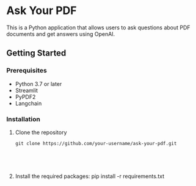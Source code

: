 # Ask Your PDF
This is a Python application that allows users to ask questions about PDF documents and get answers using OpenAI.

## Getting Started
### Prerequisites
- Python 3.7 or later
- Streamlit
- PyPDF2
- Langchain
### Installation
1. Clone the repository
   <pre><code>git clone https://github.com/your-username/ask-your-pdf.git
</code></pre>
    

   
2. Install the required packages:
    pip install -r requirements.txt
